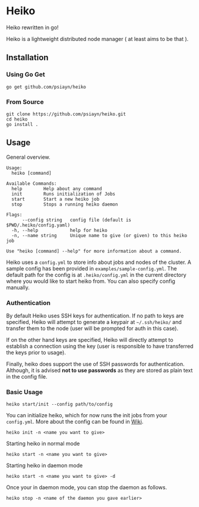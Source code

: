 Heiko
=====

Heiko rewritten in go!

Heiko is a lightweight distributed node manager ( at least aims to be that ).

Installation
------------

### Using Go Get

```
go get github.com/psiayn/heiko
```

### From Source

```
git clone https://github.com/psiayn/heiko.git
cd heiko
go install .
```

Usage
-----

General overview.

```
Usage:
  heiko [command]

Available Commands:
  help        Help about any command
  init        Runs initialization of Jobs
  start       Start a new heiko job
  stop        Stops a running heiko daemon

Flags:
      --config string   config file (default is $PWD/.heiko/config.yaml)
  -h, --help            help for heiko
  -n, --name string     Unique name to give (or given) to this heiko job

Use "heiko [command] --help" for more information about a command.
```

Heiko uses a `config.yml` to store info about jobs and nodes of the cluster. A sample config has been provided in `examples/sample-config.yml`. The default path for the config is at `.heiko/config.yml` in the current directory where you would like to start heiko from. You can also specify config manually.

### Authentication

By default Heiko uses SSH keys for authentication. If no path to keys are specified, Heiko will attempt to generate a keypair at `~/.ssh/heiko/` and transfer them to the node (user will be prompted for auth in this case).

If on the other hand keys are specified, Heiko will directly attempt to establish a connection using the key (user is responsible to have transferred the keys prior to usage).

Finally, heiko does support the use of SSH passwords for authentication. Although, it is advised **not to use passwords** as they are stored as plain text in the config file.

### Basic Usage

```
heiko start/init --config path/to/config
```

You can initialize heiko, which for now runs the init jobs from your `config.yml`. More about the config can be found in [Wiki](https://github.com/psiayn/heiko/wiki).

```
heiko init -n <name you want to give>
```

Starting heiko in normal mode

```
heiko start -n <name you want to give>
```

Starting heiko in daemon mode

```
heiko start -n <name you want to give> -d
```

Once your in daemon mode, you can stop the daemon as follows.

```
heiko stop -n <name of the daemon you gave earlier>
```
